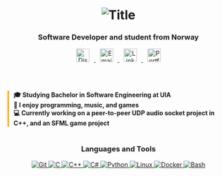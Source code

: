 <h1 align="center">
    <img src="header.svg" alt="Title">
</h1>

<h3 align="center">Software Developer and student from Norway</h3>

<p align="center">
    <!-- Discord -->
    <a href="https://discord.com/users/532973438319591424" target="_blank" rel="noreferrer">
        <img src="https://img.shields.io/badge/Discord-%23FDB22F.svg?&logo=discord&logoColor=white" 
             alt="Discord" height="30" style="margin: 0 10px;"/>
    </a>
    <!-- Email -->
    <a href="mailto:Peter@70x7.net" target="_blank" rel="noreferrer">
        <img src="https://img.shields.io/badge/Email-%23FDB22F.svg?&logo=gmail&logoColor=white" 
             alt="Email" height="30" style="margin: 0 10px;"/>
    </a>
<!-- LinkedIn -->
<a href="https://www.linkedin.com/in/peter-vatnar-andersson-355b58289/" target="_blank" rel="noreferrer">
    <img src="https://custom-icon-badges.demolab.com/badge/LinkedIn-%23FDB22F?logo=linkedin-white&logoColor=fff" 
         alt="LinkedIn" height="30" style="margin: 0 10px;">
</a>
<a href="https://vatnar.github.io" target="_blank" rel="noreferrer">
    <img src="https://custom-icon-badges.demolab.com/badge/Portfolio-%23FDB22F?logo=portfadolio-min2&logoColor=fff" alt="Portfolio" height="30" style="margin: 0 10px;">
</a>
</p>

<br><br>
        
<div align="center">
  <div align="left" style="display: inline-block; border-left: 4px solid #FDB22F; padding-left: 10px;">
    <b>🎓 Studying Bachelor in Software Engineering at UIA</b><br>
    <b>🎵 I enjoy programming, music, and games</b><br>
    <b>💻 Currently working on a peer-to-peer UDP audio socket project in C++, and an SFML game project</b>
  </div>
</div>


<br>



    
### <p align="center"> <b> Languages and Tools </b> </p>

<p align="center">
    <a href="https://git-scm.com/" target="_blank">
        <img src="https://img.shields.io/badge/Git-%23FDB22F?&logo=git&logoColor=white" alt="Git"/>
    </a>
    <a href="https://devdocs.io/c/" target="_blank">
        <img src="https://img.shields.io/badge/C-%23FDB22F?&logo=c&logoColor=white" alt="C"/>
    </a>
    <a href="https://devdocs.io/cpp/" target="_blank">
        <img src="https://img.shields.io/badge/C++-%23FDB22F?&logo=c%2B%2B&logoColor=white" alt="C++"/>
    </a>
    <a href="https://learn.microsoft.com/en-us/dotnet/csharp/tour-of-csharp/" target="_blank">
        <img src="https://img.shields.io/badge/C%23-%23FDB22F?&logo=csharp&logoColor=white" alt="C#"/>
    </a>
    <a href="https://www.python.org" target="_blank">
        <img src="https://img.shields.io/badge/Python-%23FDB22F?&logo=python&logoColor=white" alt="Python"/>
    </a>
    <a href="https://www.linux.org/" target="_blank">
        <img src="https://img.shields.io/badge/Linux-%23FDB22F?&logo=linux&logoColor=black" alt="Linux"/>
    </a>
    <a href="https://www.docker.com/" target="_blank">
        <img src="https://img.shields.io/badge/Docker-%23FDB22F?&logo=docker&logoColor=white" alt="Docker"/>
    </a>
    <a href="https://www.gnu.org/software/bash/" target="_blank">
        <img src="https://img.shields.io/badge/Bash-%23FDB22F?&logo=gnu-bash&logoColor=white" alt="Bash"/>
    </a>
</p>

